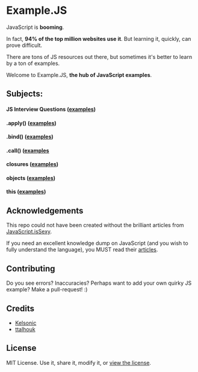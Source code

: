 # Example.JS
JavaScript is **booming**. 

In fact, **94% of the top million websites use it**. But learning it, quickly, can prove difficult. 

There are tons of JS resources out there, but sometimes it's better to learn by a ton of examples.

Welcome to Example.JS, **the hub of JavaScript examples**.

## Subjects:

#### JS Interview Questions ([examples](https://github.com/kelsonic/example.js/tree/master/interview_questions))

#### .apply() ([examples](https://github.com/kelsonic/example.js/tree/master/apply))

#### .bind()  ([examples](https://github.com/kelsonic/example.js/tree/master/bind))

#### .call()  ([examples](https://github.com/kelsonic/example.js/tree/master/call)

#### closures ([examples](https://github.com/kelsonic/example.js/tree/master/closures))

#### objects  ([examples](https://github.com/kelsonic/example.js/tree/master/objects))

#### this     ([examples](https://github.com/kelsonic/example.js/tree/master/this))

## Acknowledgements

This repo could not have been created without the brilliant articles from [JavaScript.isSexy](http://javascriptissexy.com).

If you need an excellent knowledge dump on JavaScript (and you wish to fully understand the language), you MUST read their [articles](http://javascriptissexy.com).

## Contributing

Do you see errors? Inaccuracies? Perhaps want to add your own quirky JS example? Make a pull-request! :)

## Credits

* [Kelsonic](https://github.com/kelsonic)
* [ttalhouk](https://github.com/ttalhouk)

## License

MIT License. Use it, share it, modify it, or [view the license](https://github.com/kelsonic/example.js/tree/master/LICENSE).